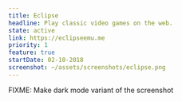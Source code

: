 ```yaml
---
title: Eclipse
headline: Play classic video games on the web.
state: active
link: https://eclipseemu.me
priority: 1
feature: true
startDate: 02-10-2018
screenshot: ~/assets/screenshots/eclipse.png
---
```

FIXME: Make dark mode variant of the screenshot